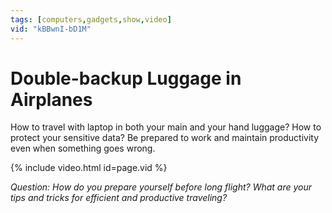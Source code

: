 ```yaml
---
tags: [computers,gadgets,show,video]
vid: "kBBwnI-bD1M"
---
```


# Double-backup Luggage in Airplanes

How to travel with laptop in both your main and your hand luggage? How to protect your sensitive data? Be prepared to work and maintain productivity even when something goes wrong.

{% include video.html id=page.vid %}

_Question:_ _How do you prepare yourself before long flight? What are your tips and tricks for efficient and productive traveling?_

[n]: https://michael.gratis/nozbe